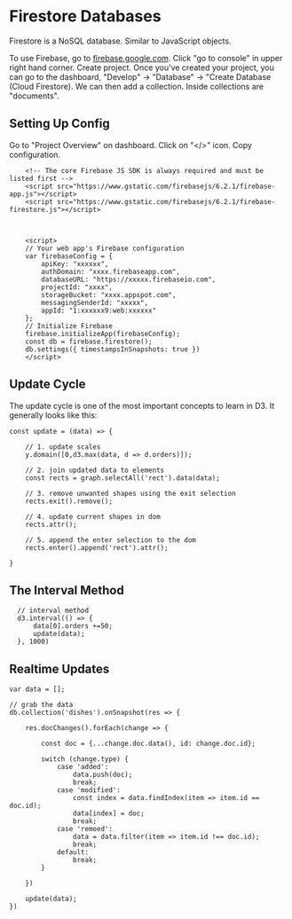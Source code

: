 # Firestore Databases

Firestore is a NoSQL database. Similar to JavaScript objects. 

To use Firebase, go to [firebase.google.com](https://firebase.google.com/). Click "go to console" in upper right hand corner. Create project. Once you've created your project, you can go to the dashboard, "Develop" -> "Database" -> "Create Database (Cloud Firestore). We can then add a collection. Inside collections are "documents". 

## Setting Up Config

Go to "Project Overview" on dashboard. Click on "</>" icon. Copy configuration. 

```
    <!-- The core Firebase JS SDK is always required and must be listed first -->
    <script src="https://www.gstatic.com/firebasejs/6.2.1/firebase-app.js"></script>
    <script src="https://www.gstatic.com/firebasejs/6.2.1/firebase-firestore.js"></script>



    <script>
    // Your web app's Firebase configuration
    var firebaseConfig = {
        apiKey: "xxxxxx",
        authDomain: "xxxx.firebaseapp.com",
        databaseURL: "https://xxxxx.firebaseio.com",
        projectId: "xxxx",
        storageBucket: "xxxx.appspot.com",
        messagingSenderId: "xxxxx",
        appId: "1:xxxxxx9:web:xxxxxx"
    };
    // Initialize Firebase
    firebase.initializeApp(firebaseConfig);
    const db = firebase.firestore();
    db.settings({ timestampsInSnapshots: true })
    </script>
```

## Update Cycle

The update cycle is one of the most important concepts to learn in D3. It generally looks like this:

```
const update = (data) => {

    // 1. update scales
    y.domain([0,d3.max(data, d => d.orders)]);

    // 2. join updated data to elements
    const rects = graph.selectAll('rect').data(data);

    // 3. remove unwanted shapes using the exit selection
    rects.exit().remove();

    // 4. update current shapes in dom
    rects.attr();

    // 5. append the enter selection to the dom
    rects.enter().append('rect').attr();

}
```

## The Interval Method


```
  // interval method
  d3.interval(() => {
      data[0].orders +=50;
      update(data);
  }, 1000)
```

## Realtime Updates

```
var data = [];

// grab the data
db.collection('dishes').onSnapshot(res => {

    res.docChanges().forEach(change => {

        const doc = {...change.doc.data(), id: change.doc.id};

        switch (change.type) {
            case 'added': 
                data.push(doc);
                break;
            case 'modified':
                const index = data.findIndex(item => item.id == doc.id);
                data[index] = doc;
                break;
            case 'remoed':
                data = data.filter(item => item.id !== doc.id);
                break;
            default: 
                break;
        }

    })

    update(data);
})
```

